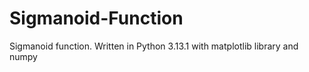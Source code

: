 # Sigmanoid-Function
Sigmanoid function. Written in Python 3.13.1 with matplotlib library and numpy
